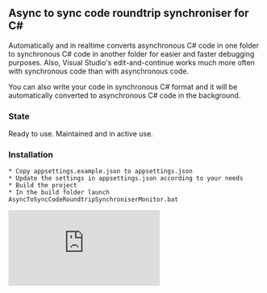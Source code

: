 ## Async to sync code roundtrip synchroniser for C#
Automatically and in realtime converts asynchronous C# code in one folder to synchronous C# code in another folder for easier and faster debugging purposes. Also, Visual Studio's edit-and-continue works much more often with synchronous code than with asynchronous code.

You can also write your code in synchronous C# format and it will be automatically converted to asynchronous C# code in the background.

### State
Ready to use. Maintained and in active use.

### Installation

    * Copy appsettings.example.json to appsettings.json
    * Update the settings in appsettings.json according to your needs
    * Build the project
    * In the build folder launch AsyncToSyncCodeRoundtripSynchroniserMonitor.bat


[![Analytics](https://ga-beacon.appspot.com/UA-351728-28/AsyncToSyncCodeRoundtripSynchroniserForCSharp/README.md?pixel)](https://github.com/igrigorik/ga-beacon)    
